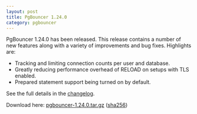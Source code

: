 ```yaml
---
layout: post
title: PgBouncer 1.24.0
category: pgbouncer
---
```


PgBouncer 1.24.0 has been released. This release contains a number of new
features along with a variety of improvements and bug fixes. Highlights are:
- Tracking and limiting connection counts per user and database.
- Greatly reducing performance overhead of RELOAD on setups with TLS enabled.
- Prepared statement support being turned on by default.

See the full details in the [changelog](/changelog.html#pgbouncer-124x).

Download here:
[pgbouncer-1.24.0.tar.gz](/downloads/files/1.24.0/pgbouncer-1.24.0.tar.gz)
([sha256](/downloads/files/1.24.0/pgbouncer-1.24.0.tar.gz.sha256))
